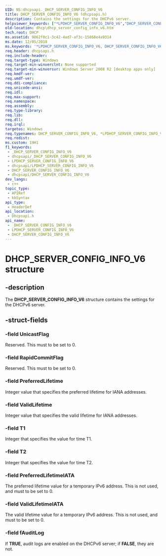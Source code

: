 ```yaml
---
UID: NS:dhcpsapi._DHCP_SERVER_CONFIG_INFO_V6
title: DHCP_SERVER_CONFIG_INFO_V6 (dhcpsapi.h)
description: Contains the settings for the DHCPv6 server.
helpviewer_keywords: ["*LPDHCP_SERVER_CONFIG_INFO_V6","DHCP_SERVER_CONFIG_INFO_V6","DHCP_SERVER_CONFIG_INFO_V6 structure [DHCP]","PDHCP_SERVER_CONFIG_INFO_V6","PDHCP_SERVER_CONFIG_INFO_V6 structure pointer [DHCP]","dhcp.dhcp_server_config_info_v6","dhcpsapi/DHCP_SERVER_CONFIG_INFO_V6","dhcpsapi/PDHCP_SERVER_CONFIG_INFO_V6"]
old-location: dhcp\dhcp_server_config_info_v6.htm
tech.root: DHCP
ms.assetid: 9862f0c1-3c42-4ad7-af3c-15868e4a9314
ms.date: 12/05/2018
ms.keywords: '*LPDHCP_SERVER_CONFIG_INFO_V6, DHCP_SERVER_CONFIG_INFO_V6, DHCP_SERVER_CONFIG_INFO_V6 structure [DHCP], PDHCP_SERVER_CONFIG_INFO_V6, PDHCP_SERVER_CONFIG_INFO_V6 structure pointer [DHCP], dhcp.dhcp_server_config_info_v6, dhcpsapi/DHCP_SERVER_CONFIG_INFO_V6, dhcpsapi/PDHCP_SERVER_CONFIG_INFO_V6'
req.header: dhcpsapi.h
req.include-header: 
req.target-type: Windows
req.target-min-winverclnt: None supported
req.target-min-winversvr: Windows Server 2008 R2 [desktop apps only]
req.kmdf-ver: 
req.umdf-ver: 
req.ddi-compliance: 
req.unicode-ansi: 
req.idl: 
req.max-support: 
req.namespace: 
req.assembly: 
req.type-library: 
req.lib: 
req.dll: 
req.irql: 
targetos: Windows
req.typenames: DHCP_SERVER_CONFIG_INFO_V6, *LPDHCP_SERVER_CONFIG_INFO_V6
req.redist: 
ms.custom: 19H1
f1_keywords:
 - _DHCP_SERVER_CONFIG_INFO_V6
 - dhcpsapi/_DHCP_SERVER_CONFIG_INFO_V6
 - LPDHCP_SERVER_CONFIG_INFO_V6
 - dhcpsapi/LPDHCP_SERVER_CONFIG_INFO_V6
 - DHCP_SERVER_CONFIG_INFO_V6
 - dhcpsapi/DHCP_SERVER_CONFIG_INFO_V6
dev_langs:
 - c++
topic_type:
 - APIRef
 - kbSyntax
api_type:
 - HeaderDef
api_location:
 - Dhcpsapi.h
api_name:
 - _DHCP_SERVER_CONFIG_INFO_V6
 - LPDHCP_SERVER_CONFIG_INFO_V6
 - DHCP_SERVER_CONFIG_INFO_V6
---
```


# DHCP_SERVER_CONFIG_INFO_V6 structure


## -description

The <b>DHCP_SERVER_CONFIG_INFO_V6</b> structure contains the settings for the DHCPv6 server.

## -struct-fields

### -field UnicastFlag

Reserved. This must to be set to 0.

### -field RapidCommitFlag

Reserved. This must to be set to 0.

### -field PreferredLifetime

Integer value that specifies the preferred lifetime for IANA addresses.

### -field ValidLifetime

Integer value that specifies the valid lifetime for IANA addresses.

### -field T1

Integer that specifies the value for time T1.

### -field T2

Integer that specifies the value for time T2.

### -field PreferredLifetimeIATA

The preferred lifetime value for a temporary IPv6 address. This is not used, and must to be set to 0.

### -field ValidLifetimeIATA

The valid lifetime value for a temporary IPv6 address. This is not used, and must to be set to 0.

### -field fAuditLog

If <b>TRUE</b>, audit logs are enabled on the DHCPv6 server; if <b>FALSE</b>, they are not.

